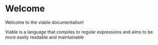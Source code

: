 # Welcome

Welcome to the viable documentation!

Viable is a language that compiles to regular expressions and aims to be more easily readable and maintainable